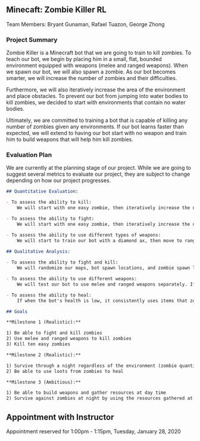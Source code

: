 ## Minecaft: Zombie Killer RL

Team Members: Bryant Gunaman, Rafael Tuazon,  George Zhong 

### Project Summary

  Zombie Killer is a Minecraft bot that we are going to train to kill zombies. To teach our bot, we begin by placing him in a small, flat, bounded environment equipped with weapons (melee and ranged weapons).  When we spawn our bot,  we will also spawn a zombie. As our bot becomes smarter, we will increase the number of zombies and their difficulties. 

  Furthermore, we will also iteratively increase the area of the environment and place obstacles. To prevent our bot from jumping into water bodies to kill zombies, we decided to start with environments that contain no water bodies. 
  
  Ultimately, we are committed to training a bot that is capable of killing any number of zombies given any environments. If our bot learns faster than expected, we will extend to having our bot start with no weapon and train him to build weapons that will help him kill zombies. 
  
### Evaluation Plan

We are currently at the planning stage of our project. While we are going to suggest several metrics to evaluate our project, they are subject to change depending on how our project progresses. 

```markdown
## Quantitative Evaluation:

- To assess the ability to kill:
	We will start with one easy zombie, then iteratively increase the number of zombies up to ten. When our bot can kill ten easy zombies, we will conclude that our bot is capable of killing.

- To assess the ability to fight:
	We will start with one easy zombie, then iteratively increase the difficulty to hard. When our bot can kill three hard zombies, we will conclude that our bot is capable of fighting.

- To assess the ability to use different types of weapons:
	We will start to train our bot with a diamond ax, then move to ranged weapons such as bow and arrow. When our bot can use one melee and one ranged weapon, we will conclude that our bot is capable of short and long-distance fighting.
  
## Qualitative Analysis:

- To assess the ability to fight and kill:
	We will randomize our maps, bot spawn locations, and zombie spawn locations. If our bot can consistently kill zombies in randomized environments, we conclude that our bot can fight and kill.

- To assess the ability to use different weapons:
    We will test our bot to use melee and ranged weapons separately. If our bot is capable of killing zombies regardless of the type of weapon they are using, we conclude that it can use different weapons.

- To assess the ability to heal:
	If when the bot's health is low, it consistently uses items that zombies dropped to heal himself, we conclude that our bot can heal.
```

```markdown
## Goals

**Milestone 1 (Realistic):**

1) Be able to fight and kill zombies
2) Use melee and ranged weapons to kill zombies
3) Kill ten easy zombies

**Milestone 2 (Realistic):**

1) Survive through a night regardless of the environment (zombie quantity, zombie difficulty, types of worlds)
2) Be able to use loots from zombies to heal

**Milestone 3 (Ambitious):**

1) Be able to build weapons and gather resources at day time
2) Survive against zombies at night by using the resources gathered at day time

```

## Appointment with Instructor
Appointment reserved for 1:00pm - 1:15pm, Tuesday, January 28, 2020
